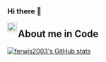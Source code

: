 ### Hi there 👋

<a href="https://twitter.com/Ferwis003">
  <img align="left" alt="Ferwis003" | Twitter" width="21px" src="https://raw.githubusercontent.com/anuraghazra/anuraghazra/master/assets/twitter.svg" />
</a>

                                                                                                                                                     
## About me in Code
                                                                                                                                                     
                                                                                                                                                     
                                                                                                                                                     
                                                                                                                                                     
[![ferwis2003's GitHub stats](https://github-readme-stats.vercel.app/api?username=ferwis2003)](https://github.com/ferwis2003)

                                                                                                                                                     
                                                                                                                                                     
<!--
**ferwis2003/ferwis2003** is a ✨ _special_ ✨ repository because its `README.md` (this file) appears on your GitHub profile.

Here are some ideas to get you started:

- 🔭 I’m currently working on ...
- 🌱 I’m currently learning ...
- 👯 I’m looking to collaborate on ...
- 🤔 I’m looking for help with ...
- 💬 Ask me about ...
- 📫 How to reach me: ...
- 😄 Pronouns: ...
- ⚡ Fun fact: ...
-->
